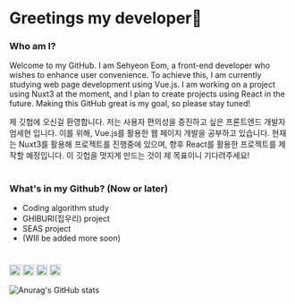# Greetings my developer👀

### Who am I?
Welcome to my GitHub. I am Sehyeon Eom, a front-end developer who wishes to enhance user convenience. 
To achieve this, I am currently studying web page development using Vue.js. 
I am working on a project using Nuxt3 at the moment, and I plan to create projects using React in the future.
Making this GitHub great is my goal, so please stay tuned!

제 깃헙에 오신걸 환영합니다. 저는 사용자 편의성을 증진하고 싶은 프론트엔드 개발자 엄세현 입니다.
이를 위해, Vue.js를 활용한 웹 페이지 개발을 공부하고 있습니다. 
현재는 Nuxt3를 활용해 프로젝트를 진행중에 있으며, 향후 React를 활용한 프로젝트를 제작할 예정입니다.
이 깃헙을 멋지게 만드는 것이 제 목표이니 기다려주세요!
#

### What's in my Github? (Now or later)
* Coding algorithm study
* GHIBURI(집우리) project
* SEAS project
* (WIll be added more soon)   

#

<code><img height="20" alt="c" src="https://cdn.jsdelivr.net/gh/devicons/devicon/icons/c/c-original.svg"></code>
<code><img height="20" alt="cplusplus" src="https://cdn.jsdelivr.net/gh/devicons/devicon/icons/cplusplus/cplusplus-original.svg"></code>
<code><img height="20" alt="python" src="https://cdn.jsdelivr.net/gh/devicons/devicon/icons/python/python-original.svg"></code>
<code><img height="20" alt="python" src="https://cdn.jsdelivr.net/gh/devicons/devicon/icons/java/java-original.svg"></code>

![Anurag's GitHub stats](https://github-readme-stats.vercel.app/api?username=muring&show_icons=true&theme=tokyonight)
<!-- ![Top Langs](https://github-readme-stats.vercel.app/api/top-langs/?username=muring&layout=compact&theme=tokyonight) -->

